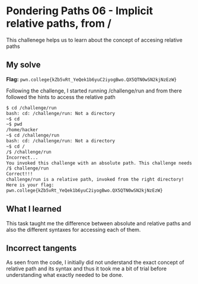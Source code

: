# Pondering Paths 06 - Implicit relative paths, from /
This challenege helps us to learn about the concept of accesing relative paths

## My solve
**Flag:** `pwn.college{kZb5vRt_YeQek1b6yuC2iyogBwo.QX5QTN0wSN2kjNzEzW}`

Following the challenge, I started running /challenge/run and from there followed the hints to access the relative path

```bash
$ cd /challenge/run
bash: cd: /challenge/run: Not a directory
~$ cd
~$ pwd
/home/hacker
~$ cd /challenge/run
bash: cd: /challenge/run: Not a directory
~$ cd /
/$ /challenge/run
Incorrect...
You invoked this challenge with an absolute path. This challenge needs a relative path!
/$ challenge/run
Correct!!!
challenge/run is a relative path, invoked from the right directory!
Here is your flag:
pwn.college{kZb5vRt_YeQek1b6yuC2iyogBwo.QX5QTN0wSN2kjNzEzW}
```

## What I learned
This task taught me the difference between absolute and relative paths and also the different syntaxes for accessing each of them.

## Incorrect tangents 
As seen from the code, I initially did not understand the exact concept of relative path and its syntax and thus it took me a bit of trial before
understanding what exactly needed to be done.

